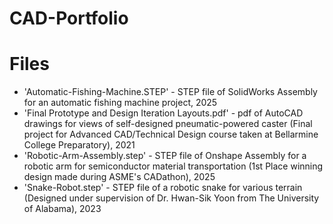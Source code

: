 # CAD-Portfolio

# Files
- 'Automatic-Fishing-Machine.STEP' - STEP file of SolidWorks Assembly for an automatic fishing machine project, 2025
- 'Final Prototype and Design Iteration Layouts.pdf' - pdf of AutoCAD drawings for views of self-designed pneumatic-powered caster (Final project for Advanced CAD/Technical Design course taken at Bellarmine College Preparatory), 2021
- 'Robotic-Arm-Assembly.step' - STEP file of Onshape Assembly for a robotic arm for semiconductor material transportation (1st Place winning design made during ASME's CADathon), 2025
- 'Snake-Robot.step' - STEP file of a robotic snake for various terrain (Designed under supervision of Dr. Hwan-Sik Yoon from The University of Alabama), 2023

